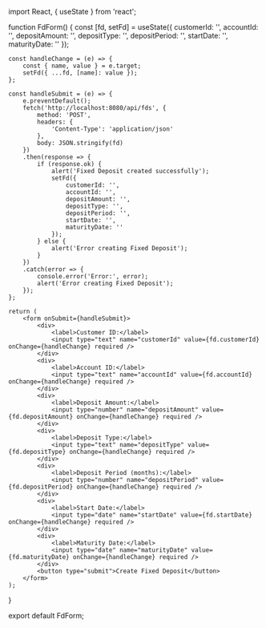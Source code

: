 import React, { useState } from 'react';

function FdForm() {
    const [fd, setFd] = useState({
        customerId: '',
        accountId: '',
        depositAmount: '',
        depositType: '',
        depositPeriod: '',
        startDate: '',
        maturityDate: ''
    });

    const handleChange = (e) => {
        const { name, value } = e.target;
        setFd({ ...fd, [name]: value });
    };

    const handleSubmit = (e) => {
        e.preventDefault();
        fetch('http://localhost:8080/api/fds', {
            method: 'POST',
            headers: {
                'Content-Type': 'application/json'
            },
            body: JSON.stringify(fd)
        })
        .then(response => {
            if (response.ok) {
                alert('Fixed Deposit created successfully');
                setFd({
                    customerId: '',
                    accountId: '',
                    depositAmount: '',
                    depositType: '',
                    depositPeriod: '',
                    startDate: '',
                    maturityDate: ''
                });
            } else {
                alert('Error creating Fixed Deposit');
            }
        })
        .catch(error => {
            console.error('Error:', error);
            alert('Error creating Fixed Deposit');
        });
    };

    return (
        <form onSubmit={handleSubmit}>
            <div>
                <label>Customer ID:</label>
                <input type="text" name="customerId" value={fd.customerId} onChange={handleChange} required />
            </div>
            <div>
                <label>Account ID:</label>
                <input type="text" name="accountId" value={fd.accountId} onChange={handleChange} required />
            </div>
            <div>
                <label>Deposit Amount:</label>
                <input type="number" name="depositAmount" value={fd.depositAmount} onChange={handleChange} required />
            </div>
            <div>
                <label>Deposit Type:</label>
                <input type="text" name="depositType" value={fd.depositType} onChange={handleChange} required />
            </div>
            <div>
                <label>Deposit Period (months):</label>
                <input type="number" name="depositPeriod" value={fd.depositPeriod} onChange={handleChange} required />
            </div>
            <div>
                <label>Start Date:</label>
                <input type="date" name="startDate" value={fd.startDate} onChange={handleChange} required />
            </div>
            <div>
                <label>Maturity Date:</label>
                <input type="date" name="maturityDate" value={fd.maturityDate} onChange={handleChange} required />
            </div>
            <button type="submit">Create Fixed Deposit</button>
        </form>
    );
}

export default FdForm;
